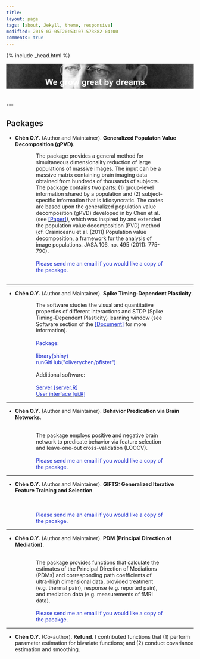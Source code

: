 ```yaml
---
title:
layout: page
tags: [about, Jekyll, theme, responsive]
modified: 2015-07-05T20:53:07.573882-04:00
comments: true
---
```

{% include _head.html %}

![x](/images/Wilson.jpg)

<br />
---
<script>
  (function(i,s,o,g,r,a,m){i['GoogleAnalyticsObject']=r;i[r]=i[r]||function(){
  (i[r].q=i[r].q||[]).push(arguments)},i[r].l=1*new Date();a=s.createElement(o),
  m=s.getElementsByTagName(o)[0];a.async=1;a.src=g;m.parentNode.insertBefore(a,m)
  })(window,document,'script','https://www.google-analytics.com/analytics.js','ga');

  ga('create', 'UA-64829092-1', 'auto');
  ga('send', 'pageview');

</script>


<style> .indented { padding-left: 60pt; padding-right: 60pt; } </style>



## Packages


- **Chén O.Y.** (Author and Maintainer). **Generalized Populaton Value Decomposition (gPVD)**. 

<p class="indented">
The package provides a general method for simultaneous dimensionality reduction of large populations of massive images. The input can be a massive matrix containing brain imaging data obtained from hundreds of thousands of subjects. The package contains two parts: (1) group-level information shared by a population and (2) subject-specific information that is idiosyncratic. The codes are based upon the generalized population value decomposition (gPVD) developed in by Chén et al. (see <a href="{{ site.baseurl }}/files/doc/HDMM.pdf"><font color="#1122CC">[Paper]</font></a>), which was inspired by and extended the population value decomposition (PVD) method (cf. Crainiceanu et al. (2011) Population value decomposition, a framework for the analysis of image populations. JASA 106, no. 495 (2011): 775-790). 

<br />
<br />
<font color="#1122CC">Please send me an email if you would like a copy of the pacakge.</font>

<br />
<br />
<!--
<a href="{{ site.baseurl }}/files/doc/gPVD.R"><font color="#1122CC">GPVD pacakge [gPVD.R]</font></a>
-->
</p>

<hr>


- **Chén O.Y.** (Author and Maintainer). **Spike Timing-Dependent Plasticity**. 

<p class="indented">
The software studies the visual and quantitative properties of different interactions and STDP (Spike Timing-Dependent Plasticity) learning window (see Software section of the <a href="{{ site.baseurl }}/files/doc/Review_STDP.pdf"><font color="#1122CC">[Document]</font></a> for more information).

<font color="#1122CC">
<br />
<br />
Package:	
<br />
<br />
library(shiny)
<br />
runGitHub("oliverychen/pfister")
</font>

<br />
<br />
Additional software:

<br />
<font color="#1122CC">
<br />
<a href="{{ site.baseurl }}/files/doc/server.R"><font color="#1122CC">Server [server.R]</font></a>
<br />
<a href="{{ site.baseurl }}/files/doc/ui.R"><font color="#1122CC">User interface [ui.R]</font></a>
</font>
</p>

<hr>


- **Chén O.Y.** (Author and Maintainer). **Behavior Predication via Brain Networks**.

<p class="indented">
<br />
The package employs positive and negative brain network to predicate behavior via feature selection and leave-one-out cross-validation (LOOCV). 


<font color="#1122CC">
<br />
<br />
<font color="#1122CC">Please send me an email if you would like a copy of the pacakge.</font>

<!--
Execution and help functions:	
<br />
<br />
library(devtools)
<br />
install_github("oliverychen/network.predication")
<br />
library(network.predication)
<br />
help(network.predication)
-->
</font>


</p>

<hr>



- **Chén O.Y.** (Author and Maintainer). **GIFTS: Generalized Iterative Feature Training and Selection**.

<p class="indented">

<br />
<br />
<font color="#1122CC">Please send me an email if you would like a copy of the pacakge.</font>

<!--
<font color="#1122CC">
Execution and help functions:
<br />
<br />
library(GIFTS)
<br />
help(GIFTS_fpca)
<br />
help(GIFTS_mean)
</font>
-->
</p>


<hr>



- **Chén O.Y.** (Author and Maintainer). **PDM (Principal Direction of Mediation)**. 

<p class="indented">
<br />
The package provides functions that calculate the estimates of the Principal Direction of Mediations (PDMs) and corresponding path coefficients of ultra-high dimensional data, provided treatment (e.g. thermal pain), response (e.g. reported pain), and mediation data (e.g. measurements of fMRI data).


<br />
<br />
<font color="#1122CC">Please send me an email if you would like a copy of the pacakge.</font>

<!--
<font color="#1122CC">
<br />
<br />
Execution and help functions:
<br />
<br />
library(devtools)
<br />
install_github("oliverychen/PDM")
<br />
library(PDM)
<br />
help(PDM)
<br />
help(PDM_1)
<br />
help(PDM_2)
-->
</font>

</p>

<hr>



- **Chén O.Y.** (Co-author). **Refund**. I contributed functions that (1) perform parameter estimation for bivariate functions; and (2) conduct covariance estimation and smoothing.


<!--
# High-dimensional Multivariate Mediation:

# the Principal Direction of Mediation

**Keywords** `Principal direction of mediation`, `Principal components analysis`, `fMRI`, `Mediation analysis`, `Structural equation models`, `High-dimensional data`.
<br />
<br />
<br />
Mediation analysis has become an important tool in the behavioral sciences for investigating
the role of intermediate variables that lie in the path between a randomized treatment
and an outcome variable.
<br />
<br />

![](/images/path.jpeg)
The three-variable path diagram used to represent the multivariate mediation framework. The variables corresponding to Z and Y are scalars, while the variable corresponding to M is an ultra-high dimensional vector.
<br />
<br />

<br />Little work has been done on mediation analysis when the intermediate variable (mediator) is a highdimensional vector. As a motivating example, consider a functional magnetic resonance imaging (fMRI) study of thermal pain where we are interested in determining which brain measurements (over 200,000 voxels) mediate the relationship between the application of a thermal stimulus and self-reported pain. To address the problem of high dimensional mediators in the context of linear SEMs, we propose a framework called the principal direction of mediation (PDM).
<br />
<br />
<br />

![x](/images/figure0.png)

<br />
Brain activity measured over 206,777 voxels after thermal stimulation. 
(Upper left) Two trials from the same subject receiving a stimulation of 48C overlayed on one another; (Upper right) Two trials from two different subjects both receiving a stimulation of 48C; (Lower left) Two trials from the same subject receiving stimulations of 42C (gray) and 48C (cyan); (Lower right) Two trials from two different subjects receiving stimulations of 42C (gray) and 48C (cyan). The cyan line in all four plots corresponds to the same trial for the same subject.
<br />
<br />

<br />
The principal direction of mediation (PDM) is philosophically similar to principal component analysis (PCA), but addresses a fundamentally different problem. The first PDM is the linear combination of the elements of a high-dimensional vector of potential mediators that maximizes the likelihood of the SEM. Like PCA, subsequent directions can thereafter be found that maximizes the likelihood of the SEM conditional on being orthogonal to previous directions. We provide an estimation algorithm and prove some asymptotic properties of the obtained estimates. The efficacy of the approach is illustrated through simulations and an application to data from an fMRI study of thermal pain.

### The first Principal Direction of Mediation
<br />
![x](/images/map_1.jpg) 

<br />
Thresholded map corresponding to the first Principal Direction of Mediation (PDM). 

<br />
![x](/images/map_2.jpg) 

<br />
The same map using the top 5% most extreme values.

<br />
![x](/images/PDM1pos.jpg)

<br />
The maps are consistent with regions typically considered active in pain research; including cerebellum, ventral medial prefrontal cortex, dorsal posterior insula, and secondary somatosensory cortex.

<br />


# Longitudinal Functional Data Analysis

**Keywords** `Accelerometry`, `Bivariate smoothing`, `Covariance function`, `FACE`, `P-splines`.
<br />

<br />
Objective measurement of physical activity using wearable devices such as accelerometers provides detailed information on patterns and intensities of daily physical activity, which can be potential biomarkers of human aging. Accelerometers record quasi-continuous activity information for many days and for hundreds of individuals. For example, in the Baltimore Longitudinal Study on Aging, daily physical activity was recorded for about 300 adults during each visit for several days and each subject has two to four visits. An interesting problem that naturally arises is how to quantify daily physical activity patterns change with age, gender, body mass index, among other covariates. We propose a longitudinal functional data model where the parameters of interest are bivariate functions of time and age. To deal with the complex correlation structure in the data, we use a GEE-type approach for model estimation. For efficient parameters and covariance estimation, we introduce a two-step procedure

<br />
<br />
![y](/images/response.png) 
Physical activities for four subjects without noise, with moderate noise, and with large noise. The results are based upon mutually orthogonal bases. The black and cyan lines indicate two different within-subject trials.


<br />
![y](/images/intercept.png) 
Bivariate intercept estimation. From left to right: true, estimated (stage I), and estimated (stage II) bivariate intercept surfaces.

<br />
<br />
![x](/images/slope.png) 
Bivariate slope estimation. From left to right: true, estimated (stage I), and estimated (stage II) bivariate slope surfaces.

<br />
<br />
![y](/images/covariance.png) 
Heatmaps for the estimated, smoothed, and true bivariate between and within covariances.

<br />
<br />
<br />

# Penalised Iterative Sparse Partial Correlation Estimation (Π-SPaCE) - with whole-brain graph estimation

**Keywords** `Sparse partial correlation estimation`, `Graph estimation`, `Network study`, `fMRI`.
<br />
<br />

![x](/images/graph_estimation.png) 

<br />
Sparse matrix estimation is often used in network science including neuroscience, social network, and genomic study, where the networks are high-dimensional and sparse. Graph estimation is subsequently used to numerically and visually delineate the networks between different brain voxels, individuals, or genes. While there has been significant research on the topic in recent years, most existing methods require pre-selecting the non-zero support set of the correlation matrix, or entailing a time-consuming block-wise estimation fashion. To address the problem of ultra-highdimensional network estimation where little prior information is present, we propose a framework called the Penalized Iterative Sparse Partial Correlation Estimation (Π-SPaCE). This framework does not require prior information: it allows us to estimate the off-diagonal elements of the partial correlation matrix directly, and is faster than traditional methods in high-dimensional sparse matrix setting. We study this method using simulation and an application to whole-brain graph estimation using data from an fMRI study.
<br />
<br />
<br />


# Packages

I am the author and maintainer of the follows packages. 

#### Principal Direction of Mediation (PDM)
* `PDM`: The package provides functions that calculate the estimates of the Principal Direction of Mediations (PDMs) and corresponding path coefficients of ultra-high dimensional data, provided treatment (e.g. thermal pain), response (e.g. reported pain), and mediation data (e.g. measurements of fMRI data).

* [Go to repository](http://www.github.com/oliverychen/PDM/).

* To install in R:
<br />
install.package("devtools"")
<br />
library(devtools)
<br />
install_github("oliverychen/PDM")
<br />
library(PDM)
<br />
help(PDM)
<br />
help(PDM_1)
<br />
help(PDM_2)



<br />

-->